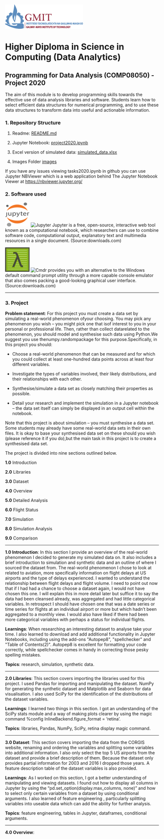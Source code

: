 ![GMIT Logo](https://github.com/Munster2020/HDIP_CSDA_COMP08050_PROJECT/blob/main/GMIT_Logo.jpg)
# Higher Diploma in Science in Computing (Data Analytics)
## Programming for Data Analysis (COMP08050) - Project 2020
The aim of this module is to develop programming skills towards the effective use of data analysis libraries and software.
Students learn how to select efficient data structures for numerical programming, and to use these data structures to transform
data into useful and actionable information.

### 1. Repository Structure
1. Readme:
[README.md](https://github.com/Munster2020/HDIP_CSDA_COMP08050_PROJECT/blob/main/README.md)

2. Jupyter Notebook:
[project2020.ipynb](https://github.com/Munster2020/HDIP_CSDA_COMP08050_PROJECT/blob/main/project2020.ipynb)

3. Excel version of simulated data:
[simulated_data.xlsx](https://github.com/Munster2020/HDIP_CSDA_COMP08050_PROJECT/blob/main/simulated_data.xlsx)

4. Images Folder
[images](https://github.com/Munster2020//HDIP_CSDA_COMP08050_PROJECT/tree/main/images)

If you have any issues viewing tasks2020.ipynb in github you can use Jupyter NBViewer which is a web application behind The Jupyter Notebook Viewer at https://nbviewer.jupyter.org/

### 2. Software used

![logo](https://github.com/Munster2020/HDIP_CSDA_COMP08050_PROJECT/blob/main/images/JupyterN.png "Jupyter")
![Jupyter](https://jupyter.org/) Jupyter is a free, open-source, interactive web tool known as a computational notebook, which researchers can use to combine software code, computational output, explanatory text and multimedia resources in a single document. (Source:downloads.com)

![logo](https://github.com/Munster2020/HDIP_CSDA_COMP08050_PROJECT/blob/main/images/cmdr.png "Cmder")
![Cmdr](https://cmder.net/) provides you with an alternative to the Windows default command prompt utility through a more capable console emulator that also comes packing a good-looking graphical user interface. (Source:downloads.com)

---
### 3. Project

__Problem statement__: For this project you must create a data set by simulating a real-world phenomenon ofyour choosing.  You may pick any phenomenon you wish – you might pick one that isof interest to you in your personal or professional life.  Then, rather than collect datarelated to the phenomenon, you should model and synthesise such data using Python.We suggest you use thenumpy.randompackage for this purpose.Specifically, in this project you should:

- Choose a real-world phenomenon that can be measured and for which you could collect at least one-hundred data points across at least four different variables.

- Investigate  the  types  of  variables  involved,  their  likely  distributions,  and  their relationships with each other.

- Synthesise/simulate a data set as closely matching their properties as possible.

- Detail your research and implement the simulation in a Jupyter notebook – the data set itself can simply be displayed in an output cell within the notebook.


Note that this project is about simulation – you must synthesise a data set.  Some students may already have some real-world data sets in their own files.  It is okay to base your synthesised data set on these should you wish (please reference it if you do),but the main task in this project is to create a synthesised data set.

The project is divided into nine sections outlined below.

__1.0__ Introduction

__2.0__ Libraries

__3.0__ Dataset

__4.0__ Overview

__5.0__ Detailed Analysis

__6.0__ Flight Status

__7.0__ Simulation

__8.0__ Simulation Analysis

__9.0__ Comparison

---

__1.0 Introduction__: In this section I provide an overview of the real-world phenomenon I decided to generate my simulated data on. It also includes a brief introduction to simulation and synthetic data and an outline of where I sourced the dataset from. The real-world phenomenon I chose to look at related to aviation, more specifically information on flight delays at US airports and the type of delays experienced. I wanted to understand the relationship between flight delays and flight volume. I need to point out now that if I had had a chance to choose a dataset again, I would not have chosen this one. I will explain this in more detail later but suffice it to say the data had been cleansed already, was aggregated and had little categorical variables. In retrospect I should have chosen one that was a date series or time series for flights at an individual airport or more but which hadn’t been aggregated to a monthly view. I would also have liked if there had been more categorical variables with perhaps a status for individual flights.

__Learnings__: When researching an interesting dataset to analyse take your time. I also learned to download and add additional functionality in Jupyter Notebooks, including using the add-ons "Autopep8", "spellchecker" and "Table of Contents(2)". Autopep8 is excellent for formatting your code correctly, while spellchecker comes in handy in correcting those pesky spelling mistakes.

__Topics__: research, simulation, synthetic data.

---

__2.0 Libraries__: This section covers importing the libraries used for this project. I used Pandas for importing and manipulating the dataset. NumPy for generating the synthetic dataset and Matplotlib and Seaborn for data visualisation. I also used SciPy for the identification of the distributions of the dataset variables.

__Learnings__: I learned two things in this section. I got an understanding of the SciPy stats module and a way of making plots clearer by using the magic command %config InlineBackend.figure_format = ‘retina’.

__Topics__: libraries, Pandas, NumPy, SciPy, retina display magic command.

---

__3.0 Dataset__: This section covers importing the data from the CORGIS website, renaming and ordering the variables and splitting some variables into additional information. I also only select the top 5 US airports  from the dataset and provide a brief description of them.  Because the dataset only provides partial information for 2003 and 2016 I dropped those years. A feature description table of the dataset variables is also provided.

__Learnings__: As I worked on this section, I got a better understanding of manipulating and viewing datasets. I found out how to display all columns in Jupyter by using the “pd.set_option(display.max_columns, none)” and how to select only certain variables from a dataset by using conditional arguments. I also learned of feature engineering , particularly splitting variables into useable data which can add the ability for further analysis.

__Topics__: feature engineering, tables in Jupyter, dataframes, conditional arguments.

---

__4.0 Overview__: 
